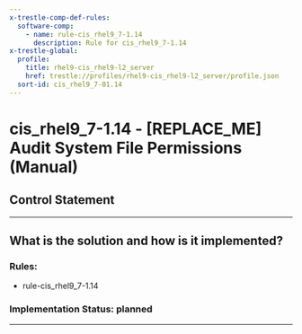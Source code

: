 ```yaml
---
x-trestle-comp-def-rules:
  software-comp:
    - name: rule-cis_rhel9_7-1.14
      description: Rule for cis_rhel9_7-1.14
x-trestle-global:
  profile:
    title: rhel9-cis_rhel9-l2_server
    href: trestle://profiles/rhel9-cis_rhel9-l2_server/profile.json
  sort-id: cis_rhel9_7-01.14
---
```


# cis_rhel9_7-1.14 - \[REPLACE_ME\] Audit System File Permissions (Manual)

## Control Statement

______________________________________________________________________

## What is the solution and how is it implemented?

<!-- For implementation status enter one of: implemented, partial, planned, alternative, not-applicable -->

<!-- Note that the list of rules under ### Rules: is read-only and changes will not be captured after assembly to JSON -->

<!-- Add control implementation description here for control: cis_rhel9_7-1.14 -->

### Rules:

  - rule-cis_rhel9_7-1.14

### Implementation Status: planned

______________________________________________________________________
